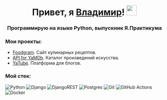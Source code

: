 <h1 align="center">Привет, я <a href="https://mrgolubeff.t.me/" target="_blank">Владимир</a>!
<img src="https://github.com/blackcater/blackcater/raw/main/images/Hi.gif" height="32"/></h1>
<h3 align="center">Программирую на языке Python, выпускник Я.Практикума</h3>

### Мои проекты:
- [Foodgram](https://github.com/mrgolubeff/Foodgram). Сайт кулинарных рецептов.
- [API for YaMDb](https://github.com/mrgolubeff/YaMDb-API). Каталог произведений искусства.
- [YaTube](https://github.com/mrgolubeff/YaTube). Платформа для блогов.

### Мой стек:
![Python](https://img.shields.io/badge/python-3670A0?style=for-the-badge&logo=python&logoColor=ffdd54)
![Django](https://img.shields.io/badge/django-%23092E20.svg?style=for-the-badge&logo=django&logoColor=white)
![DjangoREST](https://img.shields.io/badge/DJANGO-REST-ff1709?style=for-the-badge&logo=django&logoColor=white&color=ff1709&labelColor=gray)
![Postgres](https://img.shields.io/badge/postgres-%23316192.svg?style=for-the-badge&logo=postgresql&logoColor=white)
![Git](https://img.shields.io/badge/git-%23F05033.svg?style=for-the-badge&logo=git&logoColor=white)
![GitHub Actions](https://img.shields.io/badge/github%20actions-%232671E5.svg?style=for-the-badge&logo=githubactions&logoColor=white)
![Docker](https://img.shields.io/badge/docker-%230db7ed.svg?style=for-the-badge&logo=docker&logoColor=white)
